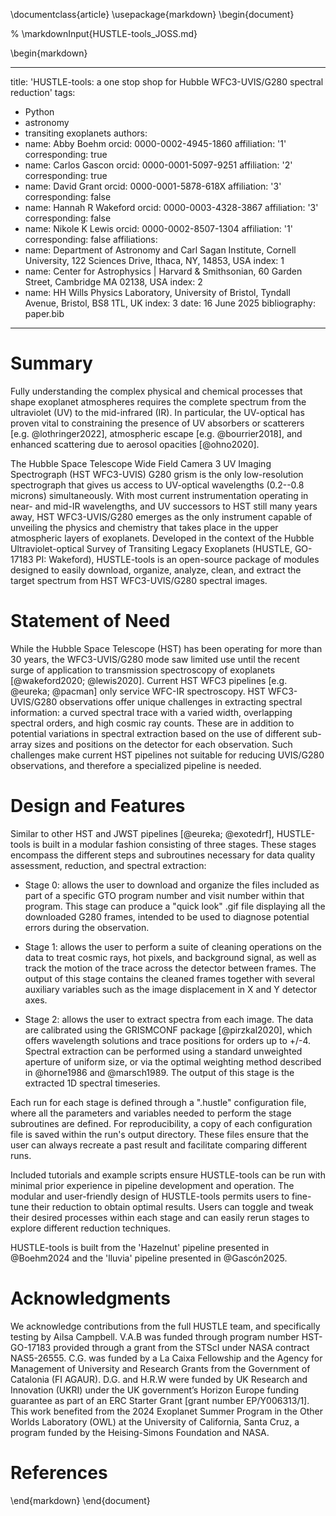 \documentclass{article}
\usepackage{markdown}
\begin{document}

% \markdownInput{HUSTLE-tools_JOSS.md}

\begin{markdown}

---
title: 'HUSTLE-tools: a one stop shop for Hubble WFC3-UVIS/G280 spectral reduction'
tags:
  - Python
  - astronomy
  - transiting exoplanets
authors:
  - name: Abby Boehm
    orcid: 0000-0002-4945-1860
    affiliation: '1'
    corresponding: true
  - name: Carlos Gascon
    orcid: 0000-0001-5097-9251
    affiliation: '2'
    corresponding: true
  - name: David Grant
    orcid: 0000-0001-5878-618X
    affiliation: '3'
    corresponding: false
  - name: Hannah R Wakeford
    orcid: 0000-0003-4328-3867
    affiliation: '3'
    corresponding: false
  - name: Nikole K Lewis
    orcid: 0000-0002-8507-1304
    affiliation: '1'
    corresponding: false
affiliations:
  - name: Department of Astronomy and Carl Sagan Institute, Cornell University, 122 Sciences Drive, Ithaca, NY, 14853, USA
    index: 1
  - name: Center for Astrophysics | Harvard & Smithsonian, 60 Garden Street, Cambridge MA 02138, USA
    index: 2
  - name: HH Wills Physics Laboratory, University of Bristol, Tyndall Avenue, Bristol, BS8 1TL, UK
    index: 3
date: 16 June 2025
bibliography: paper.bib

---


# Summary

Fully understanding the complex physical and chemical processes that shape exoplanet atmospheres requires the complete spectrum from the ultraviolet (UV) to the mid-infrared (IR). In particular, the UV-optical has proven vital to constraining the presence of UV absorbers or scatterers [e.g. @lothringer2022], atmospheric escape [e.g. @bourrier2018], and enhanced scattering due to aerosol opacities [@ohno2020].

The Hubble Space Telescope Wide Field Camera 3 UV Imaging Spectrograph (HST WFC3-UVIS) G280 grism is the only low-resolution spectrograph that gives us access to UV-optical wavelengths (0.2--0.8 microns) simultaneously. With most current instrumentation operating in near- and mid-IR wavelengths, and UV successors to HST still many years away, HST WFC3-UVIS/G280 emerges as the only instrument capable of unveiling the physics and chemistry that takes place in the upper atmospheric layers of exoplanets. Developed in the context of the Hubble Ultraviolet-optical Survey of Transiting Legacy Exoplanets (HUSTLE, GO-17183 PI: Wakeford), HUSTLE-tools is an open-source package of modules designed to easily download, organize, analyze, clean, and extract the target spectrum from HST WFC3-UVIS/G280 spectral images.


# Statement of Need

While the Hubble Space Telescope (HST) has been operating for more than 30 years, the WFC3-UVIS/G280 mode saw limited use until the recent surge of application to transmission spectroscopy of exoplanets [@wakeford2020; @lewis2020]. Current HST WFC3 pipelines [e.g. @eureka; @pacman] only service WFC-IR spectroscopy. HST WFC3-UVIS/G280 observations offer unique challenges in extracting spectral information: a curved spectral trace with a varied width, overlapping spectral orders, and high cosmic ray counts. These are in addition to potential variations in spectral extraction based on the use of different sub-array sizes and positions on the detector for each observation. Such challenges make current HST pipelines not suitable for reducing UVIS/G280 observations, and therefore a specialized pipeline is needed. 


# Design and Features

Similar to other HST and JWST pipelines [@eureka; @exotedrf], HUSTLE-tools is built in a modular fashion consisting of three stages. These stages encompass the different steps and subroutines necessary for data quality assessment, reduction, and spectral extraction:

* Stage 0: allows the user to download and organize the files included as part of a specific GTO program number and visit number within that program. This stage can produce a "quick look" .gif file displaying all the downloaded G280 frames, intended to be used to diagnose potential errors during the observation. 

* Stage 1: allows the user to perform a suite of cleaning operations on the data to treat cosmic rays, hot pixels, and background signal, as well as track the motion of the trace across the detector between frames. The output of this stage contains the cleaned frames together with several auxiliary variables such as the image displacement in X and Y detector axes.

* Stage 2: allows the user to extract spectra from each image. The data are calibrated using the GRISMCONF package [@pirzkal2020], which offers wavelength solutions and trace positions for orders up to +/-4. Spectral extraction can be performed using a standard unweighted aperture of uniform size, or via the optimal weighting method described in @horne1986 and @marsch1989. The output of this stage is the extracted 1D spectral timeseries.

Each run for each stage is defined through a ".hustle" configuration file, where all the parameters and variables needed to perform the stage subroutines are defined. For reproducibility, a copy of each configuration file is saved within the run's output directory. These files ensure that the user can always recreate a past result and facilitate comparing different runs.

Included tutorials and example scripts ensure HUSTLE-tools can be run with minimal prior experience in pipeline development and operation. The modular and user-friendly design of HUSTLE-tools permits users to fine-tune their reduction to obtain optimal results. Users can toggle and tweak their desired processes within each stage and can easily rerun stages to explore different reduction techniques.

HUSTLE-tools is built from the 'Hazelnut' pipeline presented in @Boehm2024 and the 'lluvia' pipeline presented in @Gascón2025. 


# Acknowledgments
We acknowledge contributions from the full HUSTLE team, and specifically testing by Ailsa Campbell. 
V.A.B was funded through program number HST-GO-17183 provided through a grant from the STScI under NASA contract NAS5-26555.
C.G. was funded by a La Caixa Fellowship and the Agency for Management of University and Research Grants from the Government of Catalonia (FI AGAUR).
D.G. and H.R.W were funded by UK Research and Innovation (UKRI) under the UK government’s Horizon Europe funding guarantee as part of an ERC Starter Grant [grant number EP/Y006313/1].
This work benefited from the 2024 Exoplanet Summer Program in the Other Worlds Laboratory (OWL) at the University of California, Santa Cruz, a program funded by the Heising-Simons Foundation and NASA.
# References


\end{markdown}
\end{document}
